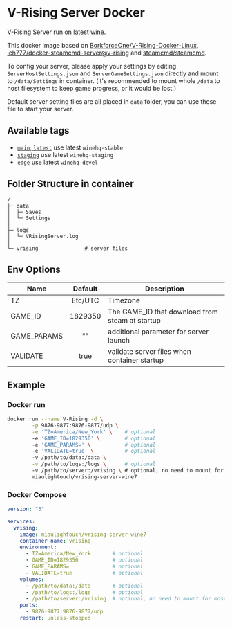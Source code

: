 # V-Rising Server Docker

V-Rising Server run on latest wine.

This docker image based on [BorkforceOne/V-Rising-Docker-Linux](https://github.com/BorkforceOne/V-Rising-Docker-Linux), [ich777/docker-steamcmd-server@v-rising](https://github.com/ich777/docker-steamcmd-server/tree/vrising) and [steamcmd/steamcmd](https://github.com/steamcmd/docker).

To config your server, please apply your settings by editing `ServerHostSettings.json` and `ServerGameSettings.json` directly and mount to `/data/Settings` in container. (it's recommended to mount whole `/data` to host filesystem to keep game progress, or it would be lost.)

Default server setting files are all placed in `data` folder, you can use these file to start your server.

## Available tags

- [`main`, `latest`](https://github.com/miaulightouch/vrising-server-wine7/blob/main/Dockerfile) use latest `winehq-stable`
- [`staging`](https://github.com/miaulightouch/vrising-server-wine7/blob/staging/Dockerfile) use latest `winehq-staging`
- [`edge`](https://github.com/miaulightouch/vrising-server-wine7/blob/edge/Dockerfile) use latest `winehq-devel`

## Folder Structure in container

```plain
/
├─ data
│  ├─ Saves
│  └─ Settings
│
├─ logs
│  └─ VRisingServer.log
│
└─ vrising               # server files
```

## Env Options

| Name | Default | Description |
| ---- |:-------:| ----------- |
| TZ | Etc/UTC | Timezone |
| GAME_ID | 1829350 | The GAME_ID that download from steam at startup
| GAME_PARAMS | "" | additional parameter for server launch
| VALIDATE | true | validate server files when container startup

## Example

### Docker run

```sh
docker run --name V-Rising -d \
        -p 9876-9877:9876-9877/udp \
        -e 'TZ=America/New_York' \    # optional
        -e 'GAME_ID=1829350' \        # optional
        -e 'GAME_PARAMS=' \           # optional
        -e 'VALIDATE=true' \          # optional
        -v /path/to/data:/data \
        -v /path/to/logs:/logs \      # optional
        -v /path/to/server:/vrising \ # optional, no need to mount for most case
        miaulightouch/vrising-server-wine7
```

### Docker Compose

```yml
version: "3"

services:
  vrising:
    image: miaulightouch/vrising-server-wine7
    container_name: vrising
    environment:
      - TZ=America/New_York       # optional
      - GAME_ID=1829350           # optional
      - GAME_PARAMS=              # optional
      - VALIDATE=true             # optional
    volumes:
      - /path/to/data:/data       # optional
      - /path/to/logs:/logs       # optional
      - /path/to/server:/vrising  # optional, no need to mount for most case
    ports:
      - 9876-9877:9876-9877/udp
    restart: unless-stopped
```
